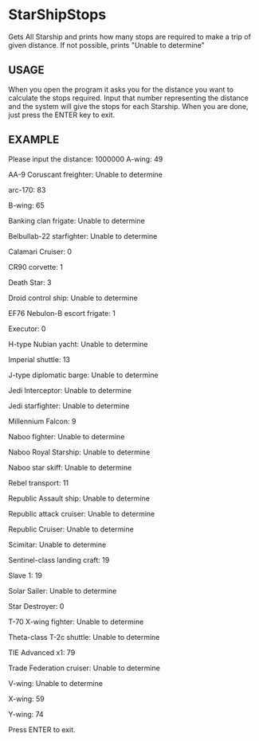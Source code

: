# StarShipStops
Gets All Starship and prints how many stops are required to make a trip of given distance. 
If not possible, prints "Unable to determine"


## USAGE

When you open the program it asks you for the distance you want to calculate the stops required. Input that number representing the distance and the system will give the stops for each Starship. When you are done, just press the ENTER key to exit.

## EXAMPLE

Please input the distance: 
1000000
A-wing: 49

AA-9 Coruscant freighter: Unable to determine

arc-170: 83

B-wing: 65

Banking clan frigate: Unable to determine

Belbullab-22 starfighter: Unable to determine

Calamari Cruiser: 0

CR90 corvette: 1

Death Star: 3

Droid control ship: Unable to determine

EF76 Nebulon-B escort frigate: 1

Executor: 0

H-type Nubian yacht: Unable to determine

Imperial shuttle: 13

J-type diplomatic barge: Unable to determine

Jedi Interceptor: Unable to determine

Jedi starfighter: Unable to determine

Millennium Falcon: 9

Naboo fighter: Unable to determine

Naboo Royal Starship: Unable to determine

Naboo star skiff: Unable to determine

Rebel transport: 11

Republic Assault ship: Unable to determine

Republic attack cruiser: Unable to determine

Republic Cruiser: Unable to determine

Scimitar: Unable to determine

Sentinel-class landing craft: 19

Slave 1: 19

Solar Sailer: Unable to determine

Star Destroyer: 0

T-70 X-wing fighter: Unable to determine

Theta-class T-2c shuttle: Unable to determine

TIE Advanced x1: 79

Trade Federation cruiser: Unable to determine

V-wing: Unable to determine

X-wing: 59

Y-wing: 74



Press ENTER to exit.
